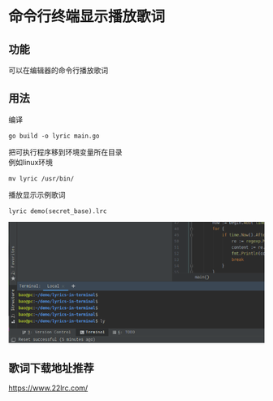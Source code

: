 # 命令行终端显示播放歌词

## 功能
可以在编辑器的命令行播放歌词

## 用法
编译
```
go build -o lyric main.go
```
把可执行程序移到环境变量所在目录  
例如linux环境
```
mv lyric /usr/bin/
```
播放显示示例歌词
```
lyric demo(secret_base).lrc
```
![使用演示](./show.gif)

## 歌词下载地址推荐
 https://www.22lrc.com/